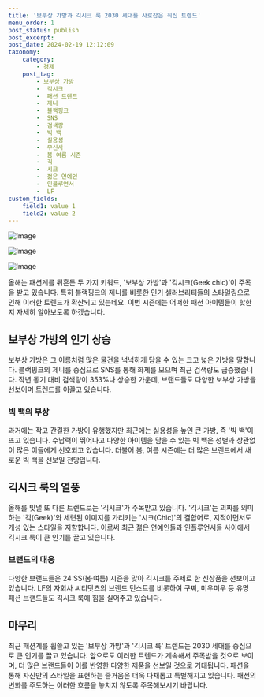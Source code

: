 ```yaml
---
title: '보부상 가방과 긱시크 룩 2030 세대를 사로잡은 최신 트렌드'
menu_order: 1
post_status: publish
post_excerpt: 
post_date: 2024-02-19 12:12:09
taxonomy:
    category:
        - 경제
    post_tag:
        - 보부상 가방
        -  긱시크
        -  패션 트렌드
        -  제니
        -  블랙핑크
        -  SNS
        -  검색량
        -  빅 백
        -  실용성
        -  무신사
        -  봄 여름 시즌
        -  긱
        -  시크
        -  젊은 연예인
        -  인플루언서
        -  LF
custom_fields:
    field1: value 1
    field2: value 2
---
```


![Image](https://imgnews.pstatic.net/image/003/2024/02/12/NISI20240208_0001477652_web_20240208144350_20240212123905517.jpg?type=w647)

![Image](https://imgnews.pstatic.net/image/003/2024/02/12/NISI20240208_0001477777_web_20240208155312_20240212123905519.jpg?type=w647)

![Image](https://imgnews.pstatic.net/image/003/2024/02/12/NISI20240208_0001477636_web_20240208143508_20240212123905521.jpg?type=w647)

올해는 패션계를 뒤흔든 두 가지 키워드, '보부상 가방'과 '긱시크(Geek chic)'이 주목을 받고 있습니다. 특히 블랙핑크의 제니를 비롯한 인기 셀러브리티들의 스타일링으로 인해 이러한 트렌드가 확산되고 있는데요. 이번 시즌에는 어떠한 패션 아이템들이 핫한지 자세히 알아보도록 하겠습니다.
## 보부상 가방의 인기 상승
보부상 가방은 그 이름처럼 많은 물건을 넉넉하게 담을 수 있는 크고 넓은 가방을 말합니다. 블랙핑크의 제니를 중심으로 SNS를 통해 화제를 모으며 최근 검색량도 급증했습니다. 작년 동기 대비 검색량이 353%나 상승한 가운데, 브랜드들도 다양한 보부상 가방을 선보이며 트렌드를 이끌고 있습니다.
### 빅 백의 부상
과거에는 작고 간결한 가방이 유행했지만 최근에는 실용성을 높인 큰 가방, 즉 '빅 백'이 뜨고 있습니다. 수납력이 뛰어나고 다양한 아이템을 담을 수 있는 빅 백은 성별과 상관없이 많은 이들에게 선호되고 있습니다. 더불어 봄, 여름 시즌에는 더 많은 브랜드에서 새로운 빅 백을 선보일 전망입니다.
## 긱시크 룩의 열풍
올해를 빛낼 또 다른 트렌드로는 '긱시크'가 주목받고 있습니다. '긱시크'는 괴짜를 의미하는 '긱(Geek)'와 세련된 이미지를 가리키는 '시크(Chic)'의 결합어로, 지적이면서도 개성 있는 스타일을 지향합니다. 이로써 최근 젊은 연예인들과 인플루언서들 사이에서 긱시크 룩이 큰 인기를 끌고 있습니다.
### 브랜드의 대응
다양한 브랜드들은 24 SS(봄·여름) 시즌을 맞아 긱시크를 주제로 한 신상품을 선보이고 있습니다. LF의 자회사 씨티닷츠의 브랜드 던스트를 비롯하여 구찌, 미우미우 등 유명 패션 브랜드들도 긱시크 룩에 힘을 실어주고 있습니다.
## 마무리
최근 패션계를 휩쓸고 있는 '보부상 가방'과 '긱시크 룩' 트렌드는 2030 세대를 중심으로 큰 인기를 끌고 있습니다. 앞으로도 이러한 트렌드가 계속해서 주목받을 것으로 보이며, 더 많은 브랜드들이 이를 반영한 다양한 제품을 선보일 것으로 기대됩니다. 패션을 통해 자신만의 스타일을 표현하는 즐거움은 더욱 다채롭고 특별해지고 있습니다. 패션의 변화를 주도하는 이러한 흐름을 놓치지 않도록 주목해보시기 바랍니다.
